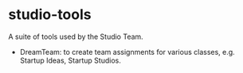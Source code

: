# studio-tools

A suite of tools used by the Studio Team.
* DreamTeam: to create team assignments for various classes, e.g. Startup Ideas, Startup Studios.
